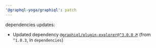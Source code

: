 ```yaml
---
'@graphql-yoga/graphiql': patch
---
```

dependencies updates:
  - Updated dependency [`@graphiql/plugin-explorer@^3.0.0`
    ↗︎](https://www.npmjs.com/package/@graphiql/plugin-explorer/v/3.0.0) (from `^1.0.3`, in
    `dependencies`)

